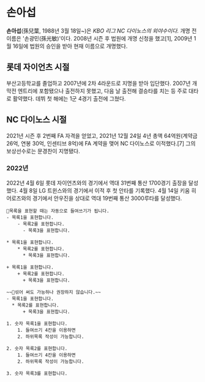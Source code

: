 # 손아섭

**손아섭**(孫兒葉, 1988년 3월 18일~)은 _KBO 리그 NC 다이노스의 외야수이다._ 개명 전 이름은 '손광민(孫光敏)'이다. 2008년 시즌 후 법원에 개명 신청을 했고[1], 2009년 1월 16일에 법원의 승인을 받아 현재 이름으로 개명했다.

## 롯데 자이언츠 시절

부산고등학교를 졸업하고 2007년에 2차 4라운드로 지명을 받아 입단했다. 2007년 개막전 엔트리에 포함됐으나 출전하지 못했고, 다음 날 출전해 결승타를 치는 등 주로 대타로 활약했다. 데뷔 첫 해에는 1군 4경기 출전에 그쳤다.

## NC 다이노스 시절

2021년 시즌 후 2번째 FA 자격을 얻었고, 2021년 12월 24일 4년 총액 64억원(계약금 26억, 연봉 30억, 인센티브 8억)에 FA 계약을 맺어 NC 다이노스로 이적했다.[7] 그의 보상선수로는 문경찬이 지명됐다.

### 2022년

2022년 4월 6일 롯데 자이언츠와의 경기에서 역대 31번째 통산 1700경기 출장을 달성했다. 4월 8일 LG 트윈스와의 경기에서 이적 후 첫 안타를 기록했다. 4월 14일 키움 히어로즈와의 경기에서 안우진을 상대로 역대 19번째 통산 3000루타를 달성했다.

```
📌목록을 표현할 때는 자동으로 들여쓰기가 됩니다.
- 목록1을 표현합니다.
	- 목록2를 표현합니다.
      - 목록3을 표현합니다.

* 목록1을 표현합니다.
	* 목록2를 표현합니다.
      * 목록3을 표현합니다.

+ 목록1을 표현합니다.
	+ 목록2를 표현합니다.
      + 목록3을 표현합니다.
```

```
~~💩섞어 써도 가능하나 권장하지 않습니다.~~
- 목록1을 표현합니다.
  * 목록2를 표현합니다.
      + 목록3을 표현합니다.
```

```
1. 숫자 목록1을 표현합니다.
    1. 들여쓰기 4칸을 이용하면
    2. 하위목록 작성이 가능합니다.

2. 숫자 목록2를 표현합니다.
    1. 들여쓰기 4칸을 이용하면
    2. 하위목록 작성이 가능합니다.

3. 숫자 목록3를 표현합니다.
```
